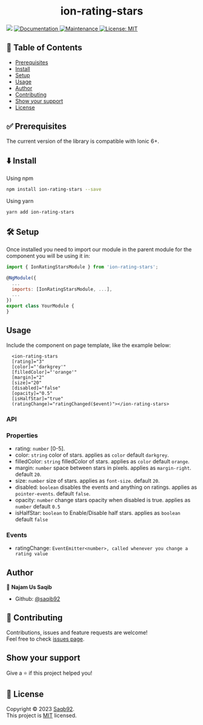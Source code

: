 <h1 align="center">ion-rating-stars</h1>
<p>
  <img src="https://img.shields.io/badge/version-0.0.1-blue.svg?cacheSeconds=2592000" />
  <a href="https://github.com/saqib92/ion-rating-stars#readme">
    <img alt="Documentation" src="https://img.shields.io/badge/documentation-yes-brightgreen.svg" target="_blank" />
  </a>
  <a href="https://github.com/saqib92/ion-rating/graphs/commit-activity">
    <img alt="Maintenance" src="https://img.shields.io/badge/Maintained%3F-yes-green.svg" target="_blank" />
  </a>
  <a href="https://github.com/saqib92/ion-rating/blob/master/LICENSE">
    <img alt="License: MIT" src="https://img.shields.io/badge/License-MIT-yellow.svg" target="_blank" />
  </a>
</p>

## 📝 Table of Contents

- [Prerequisites](#prerequisites)
- [Install](#install)
- [Setup](#setup)
- [Usage](#usage)
- [Author](#author)
- [Contributing](#contributing)
- [Show your support](#support)
- [License](#license)

## ✅ Prerequisites <a name = "prerequisites"></a>

The current version of the library is compatible with Ionic 6+.

## ⬇️ Install <a name = "install"></a>

Using npm

```sh
npm install ion-rating-stars --save
```

Using yarn

```sh
yarn add ion-rating-stars
```

## 🛠 Setup <a name = "setup"></a>

Once installed you need to import our module in the parent module for the component you will be using it in:

```js
import { IonRatingStarsModule } from 'ion-rating-stars';

@NgModule({
  ...
  imports: [IonRatingStarsModule, ...],
  ...
})
export class YourModule {
}
```

## Usage <a name = "usage"></a>

Include the component on page template, like the example below:

```
  <ion-rating-stars
  [rating]="3"
  [color]="'darkgrey'"
  [filledColor]="'orange'"
  [margin]="2"
  [size]="20"
  [disabled]="false"
  [opacity]="0.5"
  [isHalfStar]="true"
  (ratingChange)="ratingChanged($event)"></ion-rating-stars>
```

### API

### Properties

- rating: `number` [0-5].
- color: `string` color of stars. applies as `color` default `darkgrey`.
- filledColor: `string` filledColor of stars. applies as `color` default `orange`.
- margin: `number` space between stars in pixels. applies as `margin-right`. default `20`.
- size: `number` size of stars. applies as `font-size`. default `20`.
- disabled: `boolean` disables the events and anything on ratings. applies as `pointer-events`. default `false`.
- opacity: `number` change stars opacity when disabled is true. applies as `number` default `0.5`
- isHalfStar: `boolean` to Enable/Disable half stars. applies as `boolean` default `false`

### Events

- ratingChange: `EventEmitter<number>, called whenever you change a rating value`

## Author <a name = "author"></a>

👤 **Najam Us Saqib**

- Github: [@saqib92](https://github.com/saqib92)

## 🤝 Contributing <a name = "contributing"></a>

Contributions, issues and feature requests are welcome!<br />
Feel free to check [issues page](https://github.com/saqib92/ion-rating-stars/issues).

## Show your support <a name = "support"></a>

Give a ⭐️ if this project helped you!

## 📝 License <a name = "license"></a>

Copyright © 2023 [Saqb92](https://github.com/saqib92).<br />
This project is [MIT](https://github.com/saqib92/ion-rating-stars/blob/master/LICENSE) licensed.

